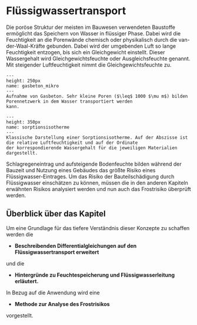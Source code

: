 # Flüssigwassertransport

Die poröse Struktur der meisten im Bauwesen verwendeten Baustoffe ermöglicht das Speichern von Wasser in flüssiger
Phase. Dabei wird die Feuchtigkeit an die Porenwände chemisch oder physikalisch durch die van-der-Waal-Kräfte gebunden.
Dabei wird der umgebenden Luft so lange Feuchtigkeit entzogen, bis sich ein Gleichgewicht einstellt. Dieser Wassergehalt
wird Gleichgewichtsfeuchte oder Ausgleichsfeuchte genannt. Mit steigender Luftfeuchtigkeit nimmt die
Gleichgewichtsfeuchte zu.

```{figure} img/FL_Theorie/gasbeton_mikro.png
---
height: 250px
name: gasbeton_mikro
---
Aufnahme von Gasbeton. Sehr kleine Poren ($\leq$ 1000 $\mu m$) bilden Porennetzwerk in dem Wasser transportiert werden 
kann.
```

```{figure} img/FL_Theorie/sorptionsisotherme.png
---
height: 350px
name: sorptionsisotherme
---
Klassische Darstellung einer Sorptionsisotherme. Auf der Abszisse ist die relative Luftfeuchtigkeit und auf der Ordinate 
der korrespondierende Wassergehalt für die jeweiligen Materialien dargestellt.
```

Schlagregeneintrag und aufsteigende Bodenfeuchte bilden während der Bauzeit und Nutzung eines Gebäudes das größte Risiko
eines Flüssigwasser-Eintrages. Um das Risiko der Bauteilschädigung durch Flüssigwasser einschätzen zu können, müssen die
in den anderen Kapiteln erwähnten Risikos analysiert werden und nun auch das Frostrisiko überprüft werden.

## Überblick über das Kapitel

Um eine Grundlage für das tiefere Verständnis dieser Konzepte zu schaffen werden die

- **Beschreibenden Differentialgleichungen auf den Flüssigwassertransport erweitert**

und die

- **Hintergründe zu Feuchtespeicherung und Flüssigwasserleitung erläutert.**


In Bezug auf die Anwendung wird eine  

- **Methode zur Analyse des Frostrisikos**

vorgestellt.



